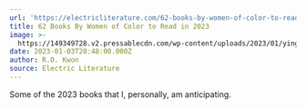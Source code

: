 ```yaml
---
url: 'https://electricliterature.com/62-books-by-women-of-color-to-read-in-2023/'
title: 62 Books By Women of Color to Read in 2023
image: >-
  https://149349728.v2.pressablecdn.com/wp-content/uploads/2023/01/ying-ge-Yo1cWJVKFY-unsplash-1.jpg
date: 2023-01-03T20:48:00.000Z
author: R.O. Kwon
source: Electric Literature
---
```


Some of the 2023 books that I, personally, am anticipating.
